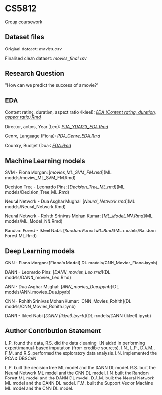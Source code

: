 # CS5812
Group coursework

## Dataset files
Original dataset: *movies.csv*

Finalised clean dataset: *movies_final.csv*

## Research Question
"How can we predict the success of a movie?"

## EDA
Content rating, duration, aspect ratio (Ikleel): [*EDA (Content rating, duration, aspect ratio).Rmd*](EDA (Ikleel's part))

Director, actors, Year (Leo): [*PDA_YDA123_EDA.Rmd*](Leo_EDA/PDA_YDA123_EDA.Rmd)

Genre, Language (Fiona): [*PDA_Genre_EDA.Rmd*](EDA (Fiona))

Country, Budget (Dua):  [*EDA.Rmd*](Dua'sEDA)

## Machine Learning models
SVM - Fiona Morgan: [*movies_ML_SVM_FM.rmd*](ML models/movies_ML_SVM_FM.Rmd)

Decision Tree - Leonardo Pina: [*Decision_Tree_ML.rmd*](ML models/Decision_Tree_ML.Rmd)

Neural Network - Dua Asghar Mughal: [*Neural_Network.rmd*](ML models/Neural_Network.Rmd)

Neural Network - Rohith Srinivas Mohan Kumar: [*ML_Model_NN.Rmd*](ML models/ML_Model_NN.Rmd)

Random Forest - Ikleel Nabi: [*Random Forest ML.Rmd*](ML models/Random Forest ML.Rmd)


## Deep Learning models
CNN - Fiona Morgan: [Fiona's Model](DL models/CNN_Movies_Fiona.ipynb)

DANN - Leonardo Pina: [*DANN_movies_Leo.rmd*](DL models/DANN_movies_Leo.Rmd)

ANN - Dua Asghar Mughal: [*ANN_movies_Dua.ipynb*](DL models/ANN_movies_Dua.ipynb)

CNN - Rohith Srinivas Mohan Kumar: [CNN_Movies_Rohith](DL models/CNN_Movies_Rohith.ipynb)

DANN - Ikleel Nabi [*DANN (Ikleel).ipynb*](DL models/DANN (Ikleel).ipynb)

## Author Contribution Statement
L.P. found the data, R.S. did the data cleaning, I.N aided in performing expert/manual-based imputation (from credible sources). I.N., L.P., D.A.M., F.M. and R.S. performed the exploratory data analysis. I.N. implemented the PCA & DBSCAN 

L.P. built the decision tree ML model and the DANN DL model. R.S. built the Neural Network ML model and the CNN DL model. I.N. built the Random Forest ML model and the DANN DL model. D.A.M. built the Neural Network ML model and the DANN DL model. F.M. built the Support Vector Machine ML model and the CNN DL model. 
